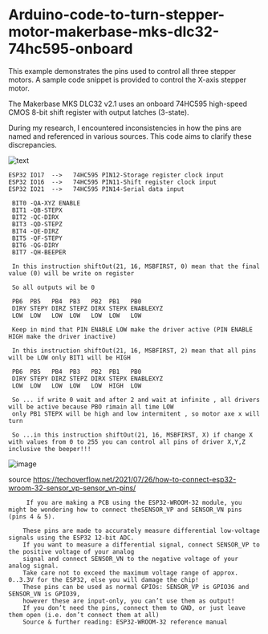 # Arduino-code-to-turn-stepper-motor-makerbase-mks-dlc32-74hc595-onboard

This example demonstrates the pins used to control all three stepper motors.  A sample code snippet is provided to control the X-axis stepper motor.

The Makerbase MKS DLC32 v2.1 uses an onboard 74HC595 high-speed CMOS 8-bit shift register with output latches (3-state).

During my research, I encountered inconsistencies in how the pins are named and referenced in various sources.  This code aims to clarify these discrepancies.

![text](https://github.com/costycnc/Arduino-code-to-turn-stepper-motor-mks-dlc32-74hc595-onboard/blob/main/mks.png)




    ESP32 IO17  -->   74HC595 PIN12-Storage register clock input
    ESP32 IO16  -->   74HC595 PIN11-Shift register clock input 
    ESP32 IO21  -->   74HC595 PIN14-Serial data input

     BIT0 -QA-XYZ ENABLE
     BIT1 -QB-STEPX
     BIT2 -QC-DIRX
     BIT3 -QD-STEPZ
     BIT4 -QE-DIRZ
     BIT5 -QF-STEPY
     BIT6 -QG-DIRY
     BIT7 -QH-BEEPER

     In this instruction shiftOut(21, 16, MSBFIRST, 0) mean that the final value (0) will be write on register

     So all outputs wil be 0

     PB6  PB5   PB4  PB3   PB2  PB1   PB0
     DIRY STEPY DIRZ STEPZ DIRX STEPX ENABLEXYZ
     LOW  LOW   LOW  LOW   LOW  LOW   LOW

     Keep in mind that PIN ENABLE LOW make the driver active (PIN ENABLE HIGH make the driver inactive)

     In this instruction shiftOut(21, 16, MSBFIRST, 2) mean that all pins will be LOW only BIT1 will be HIGH

     PB6  PB5   PB4  PB3   PB2  PB1   PB0
     DIRY STEPY DIRZ STEPZ DIRX STEPX ENABLEXYZ
     LOW  LOW   LOW  LOW   LOW  HIGH  LOW     

     So ... if write 0 wait and after 2 and wait at infinite , all drivers will be active because PBO rimain all time LOW
     only PB1 STEPX will be high and low intermitent , so motor axe x will turn

     So ...in this instruction shiftOut(21, 16, MSBFIRST, X) if change X with values from 0 to 255 you can control all pins of driver X,Y,Z inclusive the beeper!!!

     
![image](https://github.com/user-attachments/assets/7afb095d-45cf-48c1-a264-106649dd4cb4)

     
source https://techoverflow.net/2021/07/26/how-to-connect-esp32-wroom-32-sensor_vp-sensor_vn-pins/

         If you are making a PCB using the ESP32-WROOM-32 module, you might be wondering how to connect theSENSOR_VP and SENSOR_VN pins (pins 4 & 5).

        These pins are made to accurately measure differential low-voltage signals using the ESP32 12-bit ADC.
        If you want to measure a differential signal, connect SENSOR_VP to the positive voltage of your analog
        signal and connect SENSOR_VN to the negative voltage of your analog signal.
        Take care not to exceed the maximum voltage range of approx. 0..3.3V for the ESP32, else you will damage the chip!
        These pins can be used as normal GPIOs: SENSOR_VP is GPIO36 and SENSOR_VN is GPIO39, 
        however these are input-only, you can’t use them as output!
        If you don’t need the pins, connect them to GND, or just leave them open (i.e. don’t connect them at all)
        Source & further reading: ESP32-WROOM-32 reference manual
     

     

     





